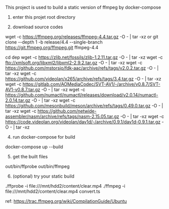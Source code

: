 This project is used to build a static version of ffmpeg by docker-compose

1. enter this projet root directory

2. download source codes

wget -c https://ffmpeg.org/releases/ffmpeg-4.4.tar.gz -O - | tar -xz
or
git clone --depth 1 -b release/4.4 --single-branch https://git.ffmpeg.org/ffmpeg.git ffmpeg-4.4

cd dep
wget -c https://zlib.net/fossils/zlib-1.2.11.tar.gz -O - | tar -xz
wget -c ftp://xmlsoft.org/libxml2/libxml2-2.9.2.tar.gz -O - | tar -xz
wget -c https://github.com/mstorsjo/fdk-aac/archive/refs/tags/v2.0.2.tar.gz -O - | tar -xz
wget -c https://github.com/videolan/x265/archive/refs/tags/3.4.tar.gz -O - | tar -xz
wget -c https://gitlab.com/AOMediaCodec/SVT-AV1/-/archive/v0.8.7/SVT-AV1-v0.8.7.tar.gz -O - | tar -xz
wget -c https://github.com/numactl/numactl/releases/download/v2.0.14/numactl-2.0.14.tar.gz -O - | tar -xz
wget -c https://github.com/mesonbuild/meson/archive/refs/tags/0.49.0.tar.gz -O - | tar -xz
wget -c https://github.com/netwide-assembler/nasm/archive/refs/tags/nasm-2.15.05.tar.gz -O - | tar -xz
wget -c https://code.videolan.org/videolan/dav1d/-/archive/0.9.1/dav1d-0.9.1.tar.gz -O - | tar -xz

4. run docker-compose for build

docker-compose up --build

5. get the built files

out/bin/ffprobe
out/bin/ffmpeg

6. (optional) try your static build

./ffprobe -i file:///mnt/hdd2/content/clear.mp4
./ffmpeg -i file:///mnt/hdd2/content/clear.mp4 convert.ts

ref:
https://trac.ffmpeg.org/wiki/CompilationGuide/Ubuntu
